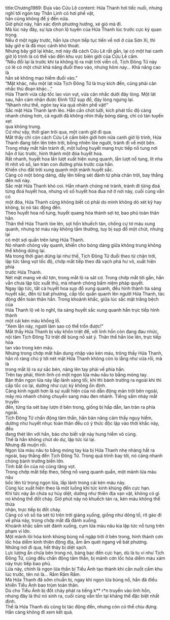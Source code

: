 title:Chương1969: Đưa vào Cửu Lê
content:
Hứa Thanh hơi tiếc nuối, nhưng nghĩ tới ngón tay Thần Linh có hơi phế vật,<br>hắn cũng không để ý đến nữa.<br>Giờ phút này, hắn xác định phương hướng, xé gió mà đi.<br>Mà lúc này đây, sự lựa chọn lộ tuyến của Hứa Thanh lúc trước cực kỳ quan<br>trọng.<br>Nếu ở một ngày trước, hắn lựa chọn tiếp tục tiến về nơi ở của Sơn Xi, thì<br>bây giờ e là đã mọc cánh khó thoát.<br>Nhưng bây giờ lại khác, nơi này đã cách Cửu Lê rất gần, lại có một hai canh<br>giờ lộ trình là có thể vào đến khu vực biên giới của Cửu Lê cấm.<br>“Nếu đổi lại là trước khi ta không lộ ra mặt trời viễn cổ, Tịch Đông Tử này<br>có lẽ có một chút khả năng đuổi theo vào, nhưng hôm nay... Khả năng cao là<br>hắn sẽ không mạo hiểm đuổi vào.”<br>“Mặt khác, nếu một lát nữa Tịch Đông Tử là truy kích đến, cũng phải cân<br>nhắc thủ đoạn khác...”<br>Hứa Thanh vừa cấp tốc lao vùn vụt, vừa cân nhắc dưới đáy lòng. Một lát<br>sau, hắn cảm nhận được Đinh 132 sụp đổ, đáy lòng ngưng lại.<br>“Nhanh như thế, ngón tay kia quả nhiên phế vật!”<br>Sắc mặt Hứa Thanh lạnh lẽo. Hắn cắn chót lưỡi, kích phát tốc độ càng<br>nhanh chóng hơn, cả người đã không nhìn thấy bóng dáng, chỉ có tàn tuyến xẹt<br>qua không trung.<br>Cứ như vậy, thời gian trôi qua, một canh giờ đi qua.<br>Mắt thấy chỉ còn cách Cửu Lê cấm biên giới hơn nửa canh giờ lộ trình, Hứa<br>Thanh đang tiến lên trên trời, bỗng nhiên lóe người, tránh đi về một bên.<br>Trong nháy mắt hắn tránh đi, một luồng huyết mang trực tiếp nổ tung nơi<br>hắn ở lúc trước, hình thành một đóa huyết hoa.<br>Rất nhanh, huyết hoa lần lượt xuất hiện xung quanh, lần lượt nổ tung, lít nha<br>lít nhít vô số, lan tràn con đường phía trước của hắn.<br>Khiến cho đất trời xung quanh một mảnh huyết sắc.<br>Càng có một bóng dáng, dấy lên tiếng sét đánh từ phía chân trời, bay thẳng<br>đến nơi này.<br>Sắc mặt Hứa Thanh khó coi. Hắn nhanh chóng né tránh, tránh đi từng đoá<br>từng đoá huyết hoa, nhưng vô số huyết hoa đua nở ở nơi này, cuối cùng vẫn có<br>một đóa, Hứa Thanh cũng không biết có phải do mình không dò xét kỹ hay<br>không, bị nó tác động đến.<br>Theo huyết hoa nổ tung, huyết quang hóa thành sợi tơ, bao phủ toàn thân<br>hắn.<br>Thân thể Hứa Thanh lóe lên, sợi hồn khuếch tán, chống cự tơ máu xung<br>quanh, nhưng tơ máu này không tầm thường, tuy bị sụp đổ một chút, nhưng lại<br>có một sợi quấn trên lưng Hứa Thanh.<br>Nó nhanh chóng vây quanh, khiến cho bóng dáng giữa không trung không<br>thể không dừng lại.<br>Mà trong thời gian dừng lại như thế, Tịch Đông Tử đuổi theo từ chân trời,<br>lập tức tăng vọt tốc độ, chớp mắt tiếp theo đã vạch phá hư vô, xuất hiện phía<br>trước Hứa Thanh.<br>Nét mặt mang vẻ dữ tợn, trong mắt lộ ra sát cơ. Trong chớp mắt tới gần, hắn<br>vẫn chưa lập tức xuất thủ, mà nhanh chóng bấm niệm pháp quyết.<br>Ngay lập tức, tất cả huyết hoa sụp đổ xung quanh, đều hình thành tia sáng<br>huyết sắc, đến từ bát phương, cấp tốc quấn quanh lên người Hứa Thanh, tác<br>động đến toàn thân hắn. Trong khoảnh khắc, giữa lúc sắc mặt trắng bệch của<br>Hứa Thanh lộ vẻ lo nghĩ, tia sáng huyết sắc xung quanh hắn trực tiếp hình thành<br>một cái kén máu khổng lồ.<br>“Xem lần này, ngươi làm sao có thể trốn được!”<br>Mắt thấy Hứa Thanh bị vây khốn triệt để, với linh hồn còn đang đau nhức,<br>nội tâm Tịch Đông Tử triệt để bùng nổ sát ý. Thân thể hắn lóe lên, trực tiếp hòa<br>tan vào trong kén máu.<br>Nhưng trong chớp mắt hắn dung nhập vào kén máu, trông thấy Hứa Thanh,<br>hắn rõ ràng chú ý tới nét mặt Hứa Thanh không còn lo lắng như vừa rồi, mà là<br>trong mắt lộ ra sự sắc bén, nâng lên tay phải về phía hắn.<br>Trên tay phải, thình lình có một ngọn lửa màu nâu to bằng móng tay.<br>Bản thân ngọn lửa này lấp lánh sáng tối, khi thì bành trướng ra ngoài khi thì<br>cấp tốc co lại, dường như cực kỳ không ổn định.<br>Càng kinh người hơn là sự xuất hiện của nó dẫn động màn trời bên ngoài,<br>mây mù nhanh chóng chuyển sang màu đen nhánh. Tiếng sấm nháy mắt truyền<br>đến, từng tia sét bay lượn ở bên trong, giống bị hấp dẫn, lan tràn ra phía ngoài.<br>Tịch Đông Tử chấn động tâm thần, hắn bản năng cảm thấy nguy hiểm,<br>dường như huyết nhục toàn thân đều có ý thức độc lập vào thời khắc này, đều<br>đang thét lên với hắn, báo cho biết vật này hung hiểm vô cùng.<br>Thế là hắn không chút do dự, lập tức lùi lại.<br>Nhưng đã muộn rồi.<br>Ngọn lửa màu nâu to bằng móng tay kia bị Hứa Thanh nhẹ nhàng hất ra<br>ngoài, bay thẳng đến Tịch Đông Tử. Trong quá trình bay tới, nó càng nhanh<br>chóng bành trướng biến lớn.<br>Tính bất ổn của nó cũng tăng vọt.<br>Trong chớp mắt tiếp theo, tiếng nổ vang quanh quẩn, một mảnh lửa màu nâu<br>bốc lên từ trong ngọn lửa, lấp lánh trong cái kén máu này.<br>Cùng lúc xuất hiện theo là một luồng khí tức kinh khủng đến cực hạn.<br>Khí tức này ẩn chứa sự hủy diệt, dường như thiên địa vạn vật, không có gì<br>nó không thể đốt cháy. Giờ phút này nó khuếch tán ra, kén máu không thể thừa<br>nhận, trực tiếp bị đốt cháy.<br>Càng có vô số tia sét từ trên trời giáng xuống, giống như dông tố, rít gào đi<br>về phía này, trong chớp mắt đã đánh xuống.<br>Khoảnh khắc sấm sét đánh xuống, cụm lửa màu nâu kia lập tức nổ tung trên<br>phạm vi lớn.<br>Một mảnh lôi hỏa kinh khủng bùng nổ ngập trời ở bên trong, hình thành cơn<br>lốc hỏa diễm kinh thiên động địa, ầm ầm quét ngang về bát phương.<br>Những nơi đi qua, hết thảy bị diệt sạch.<br>Lực lượng ẩn chứa bên trong nó, bàng bạc đến cực hạn, dù là tu vi như Tịch<br>Đông Tử, cũng đều chấn động tâm thần, bị mảnh cơn lốc hỏa diễm màu xám<br>này trực tiếp bao phủ.<br>Lửa này, chính là ngọn lửa thần bí Tiểu Ảnh tạo thành khi cắn nuốt cấm khu<br>lúc trước, tên nó là... Rầm Rầm Rầm.<br>Mà Hứa Thanh đã sớm chuẩn bị, ngay khi ngọn lửa bùng nổ, hắn đã điều<br>khiển Tiểu Ảnh bao trùm toàn thân.<br>Dù cho Tiểu Ảnh bị đốt cháy phát ra tiếng k** r*n truyền vào linh hồn,<br>nhưng đây là thứ nó sinh ra, cuối cùng vẫn tồn tại kháng thể đặc biệt nhất định.<br>Thế là Hứa Thanh dù cũng bị tác động đến, nhưng còn có thể chịu đựng.<br>Hắn càng không đi xem kết quả.